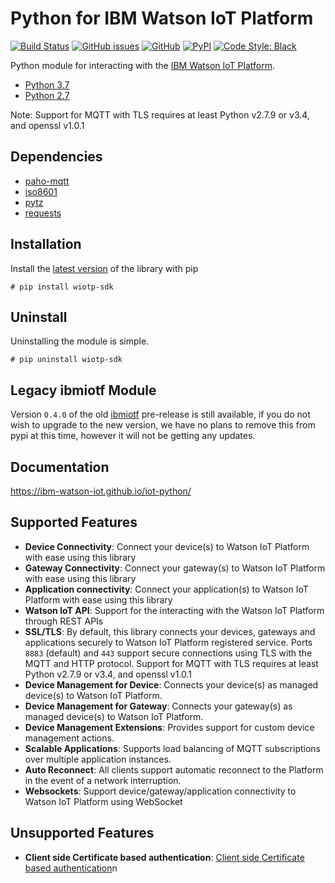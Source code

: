 # Python for IBM Watson IoT Platform

[![Build Status](https://travis-ci.org/ibm-watson-iot/iot-python.svg?branch=master)](https://travis-ci.org/ibm-watson-iot/iot-python)
[![GitHub issues](https://img.shields.io/github/issues/ibm-watson-iot/iot-python.svg)](https://github.com/ibm-watson-iot/iot-python/issues)
[![GitHub](https://img.shields.io/github/license/ibm-watson-iot/iot-python.svg)](https://github.com/ibm-watson-iot/iot-python/blob/master/LICENSE)
[![PyPI](https://img.shields.io/pypi/v/wiotp-sdk.svg)](https://pypi.org/project/wiotp-sdk/)
[![Code Style: Black](https://img.shields.io/badge/code%20style-black-000000.svg)](https://github.com/ambv/black)

Python module for interacting with the [IBM Watson IoT Platform](https://internetofthings.ibmcloud.com).

-  [Python 3.7](https://www.python.org/downloads/release/python-370/)
-  [Python 2.7](https://www.python.org/downloads/release/python-2715/)

Note: Support for MQTT with TLS requires at least Python v2.7.9 or v3.4, and openssl v1.0.1


## Dependencies

-  [paho-mqtt](https://pypi.python.org/pypi/paho-mqtt)
-  [iso8601](https://pypi.python.org/pypi/iso8601)
-  [pytz](https://pypi.python.org/pypi/pytz)
-  [requests](https://pypi.python.org/pypi/requests)


## Installation

Install the [latest version](https://pypi.org/project/wiotp-sdk/) of the library with pip

```
# pip install wiotp-sdk
```


## Uninstall

Uninstalling the module is simple.

```
# pip uninstall wiotp-sdk
```

## Legacy ibmiotf Module

Version `0.4.0` of the old [ibmiotf](https://pypi.python.org/pypi/ibmiotf) pre-release is still available, if you do not wish to upgrade to the new version, we have no plans to remove this from pypi at this time, however it will not be getting any updates.


## Documentation

https://ibm-watson-iot.github.io/iot-python/


## Supported Features

- **Device Connectivity**: Connect your device(s) to Watson IoT Platform with ease using this library
- **Gateway Connectivity**: Connect your gateway(s) to Watson IoT Platform with ease using this library
- **Application connectivity**: Connect your application(s) to Watson IoT Platform with ease using this library
- **Watson IoT API**: Support for the interacting with the Watson IoT Platform through REST APIs
- **SSL/TLS**: By default, this library connects your devices, gateways and applications securely to Watson IoT Platform registered service. Ports `8883` (default) and `443` support secure connections using TLS with the MQTT and HTTP protocol. Support for MQTT with TLS requires at least Python v2.7.9 or v3.4, and openssl v1.0.1
- **Device Management for Device**: Connects your device(s) as managed device(s) to Watson IoT Platform.
- **Device Management for Gateway**: Connects your gateway(s) as managed device(s) to Watson IoT Platform.
- **Device Management Extensions**: Provides support for custom device management actions.
- **Scalable Applications**: Supports load balancing of MQTT subscriptions over multiple application instances.
- **Auto Reconnect**: All clients support automatic reconnect to the Platform in the event of a network interruption.
- **Websockets**: Support device/gateway/application connectivity to Watson IoT Platform using WebSocket


## Unsupported Features
- **Client side Certificate based authentication**: [Client side Certificate based authentication](https://console.ng.bluemix.net/docs/services/IoT/reference/security/RM_security.html)n

